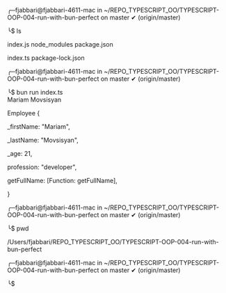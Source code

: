 ╭─fjabbari@fjabbari-4611-mac in ~/REPO_TYPESCRIPT_OO/TYPESCRIPT-OOP-004-run-with-bun-perfect on master ✔ (origin/master)

╰$ ls

index.js          node_modules      package.json

index.ts          package-lock.json

╭─fjabbari@fjabbari-4611-mac in ~/REPO_TYPESCRIPT_OO/TYPESCRIPT-OOP-004-run-with-bun-perfect on master ✔ (origin/master)

╰$ bun run index.ts                  
Mariam Movsisyan

Employee {

  _firstName: "Mariam",
  
  _lastName: "Movsisyan",
  
  _age: 21,
  
  profession: "developer",
  
  getFullName: [Function: getFullName],
  
}

╭─fjabbari@fjabbari-4611-mac in ~/REPO_TYPESCRIPT_OO/TYPESCRIPT-OOP-004-run-with-bun-perfect on master ✔ (origin/master)

╰$ pwd

/Users/fjabbari/REPO_TYPESCRIPT_OO/TYPESCRIPT-OOP-004-run-with-bun-perfect

╭─fjabbari@fjabbari-4611-mac in ~/REPO_TYPESCRIPT_OO/TYPESCRIPT-OOP-004-run-with-bun-perfect on master ✔ (origin/master)

╰$ 


